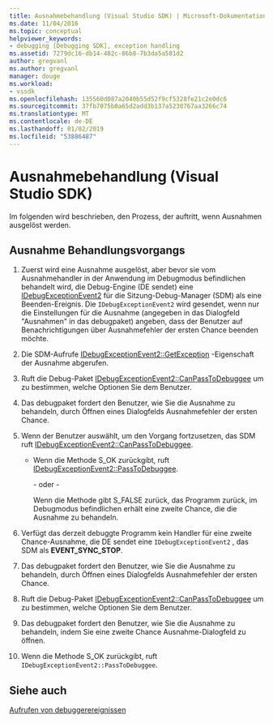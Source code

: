 ```yaml
---
title: Ausnahmebehandlung (Visual Studio SDK) | Microsoft-Dokumentation
ms.date: 11/04/2016
ms.topic: conceptual
helpviewer_keywords:
- debugging [Debugging SDK], exception handling
ms.assetid: 7279dc16-db14-482c-86b8-7b3da5a581d2
author: gregvanl
ms.author: gregvanl
manager: douge
ms.workload:
- vssdk
ms.openlocfilehash: 135560d087a2040b55d52f9cf5328fe21c2e0dc6
ms.sourcegitcommit: 37fb7075b0a65d2add3b137a5230767aa3266c74
ms.translationtype: MT
ms.contentlocale: de-DE
ms.lasthandoff: 01/02/2019
ms.locfileid: "53886487"
---
```

# <a name="exception-handling-visual-studio-sdk"></a>Ausnahmebehandlung (Visual Studio SDK)
Im folgenden wird beschrieben, den Prozess, der auftritt, wenn Ausnahmen ausgelöst werden.  
  
## <a name="exception-handling-process"></a>Ausnahme Behandlungsvorgangs  
  
1.  Zuerst wird eine Ausnahme ausgelöst, aber bevor sie vom Ausnahmehandler in der Anwendung im Debugmodus befindlichen behandelt wird, die Debug-Engine (DE sendet) eine [IDebugExceptionEvent2](../../extensibility/debugger/reference/idebugexceptionevent2.md) für die Sitzung-Debug-Manager (SDM) als eine Beenden-Ereignis. Die `IDebugExceptionEvent2` wird gesendet, wenn nur die Einstellungen für die Ausnahme (angegeben in das Dialogfeld "Ausnahmen" in das debugpaket) angeben, dass der Benutzer auf Benachrichtigungen über Ausnahmefehler der ersten Chance beenden möchte.  
  
2.  Die SDM-Aufrufe [IDebugExceptionEvent2::GetException](../../extensibility/debugger/reference/idebugexceptionevent2-getexception.md) -Eigenschaft der Ausnahme abgerufen.  
  
3.  Ruft die Debug-Paket [IDebugExceptionEvent2::CanPassToDebuggee](../../extensibility/debugger/reference/idebugexceptionevent2-canpasstodebuggee.md) um zu bestimmen, welche Optionen Sie dem Benutzer.  
  
4.  Das debugpaket fordert den Benutzer, wie Sie die Ausnahme zu behandeln, durch Öffnen eines Dialogfelds Ausnahmefehler der ersten Chance.  
  
5.  Wenn der Benutzer auswählt, um den Vorgang fortzusetzen, das SDM ruft [IDebugExceptionEvent2::CanPassToDebuggee](../../extensibility/debugger/reference/idebugexceptionevent2-canpasstodebuggee.md).  
  
    -   Wenn die Methode S_OK zurückgibt, ruft [IDebugExceptionEvent2::PassToDebuggee](../../extensibility/debugger/reference/idebugexceptionevent2-passtodebuggee.md).  
  
         - oder -   
  
         Wenn die Methode gibt S_FALSE zurück, das Programm zurück, im Debugmodus befindlichen erhält eine zweite Chance, die die Ausnahme zu behandeln.  
  
6.  Verfügt das derzeit debuggte Programm kein Handler für eine zweite Chance-Ausnahme, die DE sendet eine `IDebugExceptionEvent2` , das SDM als **EVENT_SYNC_STOP**.  
  
7.  Das debugpaket fordert den Benutzer, wie Sie die Ausnahme zu behandeln, durch Öffnen eines Dialogfelds Ausnahmefehler der ersten Chance.  
  
8.  Ruft die Debug-Paket [IDebugExceptionEvent2::CanPassToDebuggee](../../extensibility/debugger/reference/idebugexceptionevent2-canpasstodebuggee.md) um zu bestimmen, welche Optionen Sie dem Benutzer.  
  
9. Das debugpaket fordert den Benutzer, wie Sie die Ausnahme zu behandeln, indem Sie eine zweite Chance Ausnahme-Dialogfeld zu öffnen.  
  
10. Wenn die Methode S_OK zurückgibt, ruft `IDebugExceptionEvent2::PassToDebuggee`.  
  
## <a name="see-also"></a>Siehe auch  
 [Aufrufen von debuggerereignissen](../../extensibility/debugger/calling-debugger-events.md)
